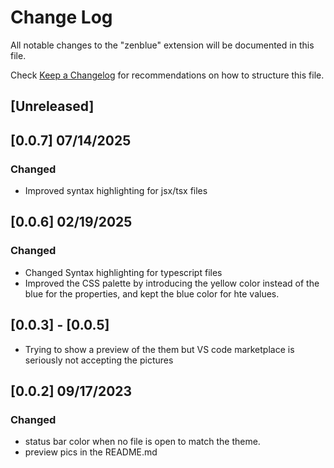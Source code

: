 # Change Log

All notable changes to the "zenblue" extension will be documented in this file.

Check [Keep a Changelog](http://keepachangelog.com/) for recommendations on how to structure this file.

## [Unreleased]

## [0.0.7] 07/14/2025

### Changed
- Improved syntax highlighting for jsx/tsx files

## [0.0.6] 02/19/2025

### Changed

- Changed Syntax highlighting for typescript files
- Improved the CSS palette by introducing the yellow color instead of the blue for the properties, and kept the blue color for hte values.

## [0.0.3] - [0.0.5]

- Trying to show a preview of the them but VS code marketplace is seriously not accepting the pictures

## [0.0.2] 09/17/2023

### Changed

- status bar color when no file is open to match the theme.
- preview pics in the README.md
